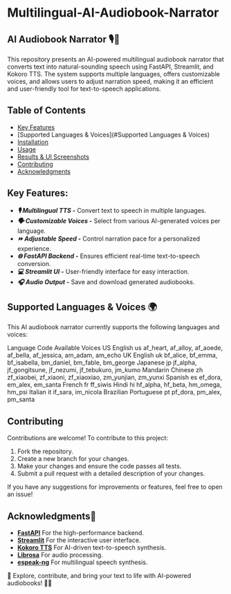 # Multilingual-AI-Audiobook-Narrator 


## AI Audiobook Narrator 🎙️📖
This repository presents an AI-powered multilingual audiobook narrator that converts text into natural-sounding speech using FastAPI, Streamlit, and Kokoro TTS. The system supports multiple languages, offers customizable voices, and allows users to adjust narration speed, making it an efficient and user-friendly tool for text-to-speech applications.

## Table of Contents
- [Key Features](#key-features)
- [Supported Languages & Voices](#Supported Languages & Voices)
- [Installation](#installation)
- [Usage](#usage)
- [Results & UI Screenshots](#results)
- [Contributing](#contributing)
- [Acknowledgments](#acknowledgments)

## Key Features:
- ***🎙 Multilingual TTS -***   Convert text to speech in multiple languages.
- ***🗣 Customizable Voices -*** Select from various AI-generated voices per language.
- ***⏩ Adjustable Speed -*** Control narration pace for a personalized experience.
- ***🌐 FastAPI Backend -*** Ensures efficient real-time text-to-speech conversion.
- ***💻 Streamlit UI -*** User-friendly interface for easy interaction.
- ***🎧 Audio Output -*** Save and download generated audiobooks.

## Supported Languages & Voices 🌍
This AI audiobook narrator currently supports the following languages and voices:

Language	Code	Available Voices
US English	us	af_heart, af_alloy, af_aoede, af_bella, af_jessica, am_adam, am_echo
UK English	uk	bf_alice, bf_emma, bf_isabella, bm_daniel, bm_fable, bm_george
Japanese	jp	jf_alpha, jf_gongitsune, jf_nezumi, jf_tebukuro, jm_kumo
Mandarin Chinese	zh	zf_xiaobei, zf_xiaoni, zf_xiaoxiao, zm_yunjian, zm_yunxi
Spanish	es	ef_dora, em_alex, em_santa
French	fr	ff_siwis
Hindi	hi	hf_alpha, hf_beta, hm_omega, hm_psi
Italian	it	if_sara, im_nicola
Brazilian Portuguese	pt	pf_dora, pm_alex, pm_santa



## Contributing 
Contributions are welcome! To contribute to this project:
1. Fork the repository.
2. Create a new branch for your changes.
3. Make your changes and ensure the code passes all tests.
4. Submit a pull request with a detailed description of your changes.

If you have any suggestions for improvements or features, feel free to open an issue!

## Acknowledgments🌟
- [**FastAPI**](https://fastapi.tiangolo.com/) For the high-performance backend.
- [**Streamlit**](https://streamlit.io/) For the interactive user interface.
- [**Kokoro TTS**](https://huggingface.co/hexgrad/Kokoro-82M) For AI-driven text-to-speech synthesis. 
- [**Librosa**](https://github.com/librosa/librosa) For audio processing.
- [**espeak-ng**](https://github.com/espeak-ng/espeak-ng) For multilingual speech synthesis.

🔗 Explore, contribute, and bring your text to life with AI-powered audiobooks! 🚀📖

